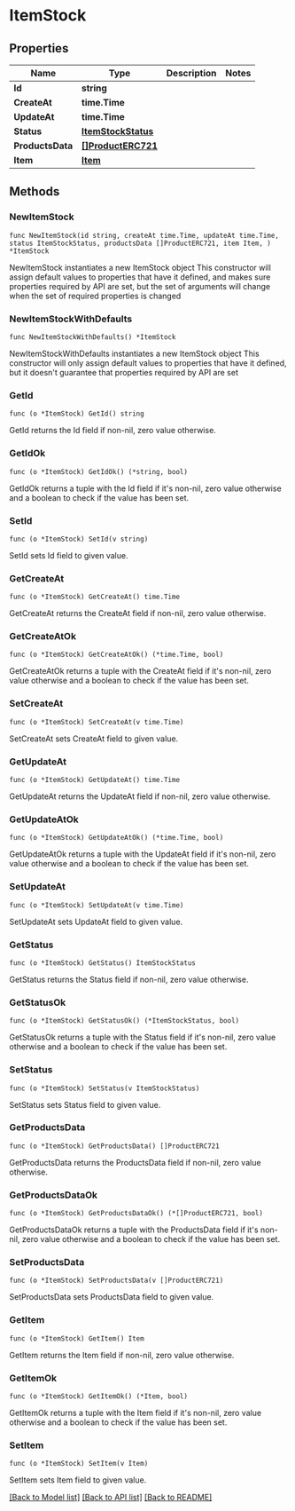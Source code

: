 # ItemStock

## Properties

Name | Type | Description | Notes
------------ | ------------- | ------------- | -------------
**Id** | **string** |  | 
**CreateAt** | **time.Time** |  | 
**UpdateAt** | **time.Time** |  | 
**Status** | [**ItemStockStatus**](ItemStockStatus.md) |  | 
**ProductsData** | [**[]ProductERC721**](ProductERC721.md) |  | 
**Item** | [**Item**](Item.md) |  | 

## Methods

### NewItemStock

`func NewItemStock(id string, createAt time.Time, updateAt time.Time, status ItemStockStatus, productsData []ProductERC721, item Item, ) *ItemStock`

NewItemStock instantiates a new ItemStock object
This constructor will assign default values to properties that have it defined,
and makes sure properties required by API are set, but the set of arguments
will change when the set of required properties is changed

### NewItemStockWithDefaults

`func NewItemStockWithDefaults() *ItemStock`

NewItemStockWithDefaults instantiates a new ItemStock object
This constructor will only assign default values to properties that have it defined,
but it doesn't guarantee that properties required by API are set

### GetId

`func (o *ItemStock) GetId() string`

GetId returns the Id field if non-nil, zero value otherwise.

### GetIdOk

`func (o *ItemStock) GetIdOk() (*string, bool)`

GetIdOk returns a tuple with the Id field if it's non-nil, zero value otherwise
and a boolean to check if the value has been set.

### SetId

`func (o *ItemStock) SetId(v string)`

SetId sets Id field to given value.


### GetCreateAt

`func (o *ItemStock) GetCreateAt() time.Time`

GetCreateAt returns the CreateAt field if non-nil, zero value otherwise.

### GetCreateAtOk

`func (o *ItemStock) GetCreateAtOk() (*time.Time, bool)`

GetCreateAtOk returns a tuple with the CreateAt field if it's non-nil, zero value otherwise
and a boolean to check if the value has been set.

### SetCreateAt

`func (o *ItemStock) SetCreateAt(v time.Time)`

SetCreateAt sets CreateAt field to given value.


### GetUpdateAt

`func (o *ItemStock) GetUpdateAt() time.Time`

GetUpdateAt returns the UpdateAt field if non-nil, zero value otherwise.

### GetUpdateAtOk

`func (o *ItemStock) GetUpdateAtOk() (*time.Time, bool)`

GetUpdateAtOk returns a tuple with the UpdateAt field if it's non-nil, zero value otherwise
and a boolean to check if the value has been set.

### SetUpdateAt

`func (o *ItemStock) SetUpdateAt(v time.Time)`

SetUpdateAt sets UpdateAt field to given value.


### GetStatus

`func (o *ItemStock) GetStatus() ItemStockStatus`

GetStatus returns the Status field if non-nil, zero value otherwise.

### GetStatusOk

`func (o *ItemStock) GetStatusOk() (*ItemStockStatus, bool)`

GetStatusOk returns a tuple with the Status field if it's non-nil, zero value otherwise
and a boolean to check if the value has been set.

### SetStatus

`func (o *ItemStock) SetStatus(v ItemStockStatus)`

SetStatus sets Status field to given value.


### GetProductsData

`func (o *ItemStock) GetProductsData() []ProductERC721`

GetProductsData returns the ProductsData field if non-nil, zero value otherwise.

### GetProductsDataOk

`func (o *ItemStock) GetProductsDataOk() (*[]ProductERC721, bool)`

GetProductsDataOk returns a tuple with the ProductsData field if it's non-nil, zero value otherwise
and a boolean to check if the value has been set.

### SetProductsData

`func (o *ItemStock) SetProductsData(v []ProductERC721)`

SetProductsData sets ProductsData field to given value.


### GetItem

`func (o *ItemStock) GetItem() Item`

GetItem returns the Item field if non-nil, zero value otherwise.

### GetItemOk

`func (o *ItemStock) GetItemOk() (*Item, bool)`

GetItemOk returns a tuple with the Item field if it's non-nil, zero value otherwise
and a boolean to check if the value has been set.

### SetItem

`func (o *ItemStock) SetItem(v Item)`

SetItem sets Item field to given value.



[[Back to Model list]](../README.md#documentation-for-models) [[Back to API list]](../README.md#documentation-for-api-endpoints) [[Back to README]](../README.md)


